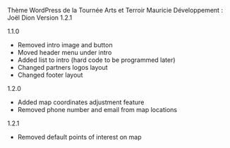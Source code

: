 Thème WordPress de la Tournée Arts et Terroir Mauricie
Développement : Joël Dion
Version 1.2.1

1.1.0
- Removed intro image and button
- Moved header menu under intro
- Added list to intro (hard code to be programmed later)
- Changed partners logos layout
- Changed footer layout

1.2.0
- Added map coordinates adjustment feature
- Removed phone number and email from map locations

1.2.1
- Removed default points of interest on map